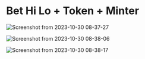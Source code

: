 # Bet Hi Lo + Token + Minter

![Screenshot from 2023-10-30 08-37-27](https://github.com/rafafortes/bethilo-token-ethereum/assets/20464782/acc9e34a-e1cf-4e78-9efa-61cef36cc561)

![Screenshot from 2023-10-30 08-38-06](https://github.com/rafafortes/bethilo-token-ethereum/assets/20464782/3bff585d-d110-4dd0-bb54-1a68bb350240)

![Screenshot from 2023-10-30 08-38-17](https://github.com/rafafortes/bethilo-token-ethereum/assets/20464782/40593115-b1ce-45b8-bebe-4fb156aade80)

